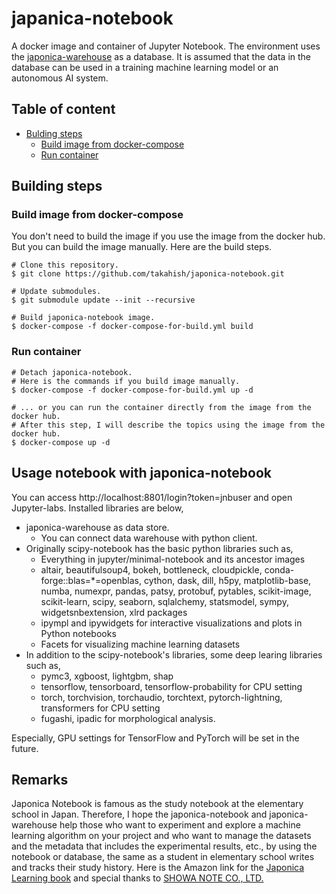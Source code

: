 # japanica-notebook

A docker image and container of Jupyter Notebook. The environment uses the [japonica-warehouse](https://github.com/takahish/japonica-notebook) as a database. It is assumed that the data in the database can be used in a training machine learning model or an autonomous AI system.

## Table of content

- [Bulding steps](#Building-steps)
    - [Build image from docker-compose](#Build-image-from-docker-compose)
    - [Run container](#Run-container)
    
## Building steps

### Build image from docker-compose

You don't need to build the image if you use the image from the docker hub. But you can build the image manually. Here are the build steps.

```shell
# Clone this repository.
$ git clone https://github.com/takahish/japonica-notebook.git

# Update submodules.
$ git submodule update --init --recursive

# Build japonica-notebook image.
$ docker-compose -f docker-compose-for-build.yml build
```

### Run container

```shell
# Detach japonica-notebook.
# Here is the commands if you build image manually.
$ docker-compose -f docker-compose-for-build.yml up -d

# ... or you can run the container directly from the image from the docker hub.
# After this step, I will describe the topics using the image from the docker hub.
$ docker-compose up -d
```

## Usage notebook with japonica-notebook

You can access http://localhost:8801/login?token=jnbuser and open Jupyter-labs. Installed libraries are below,

- japonica-warehouse as data store.
    - You can connect data warehouse with python client.
- Originally scipy-notebook has the basic python libraries such as,
    - Everything in jupyter/minimal-notebook and its ancestor images
    - altair, beautifulsoup4, bokeh, bottleneck, cloudpickle, conda-forge::blas=*=openblas, cython, dask, dill, h5py, matplotlib-base, numba, numexpr, pandas, patsy, protobuf, pytables, scikit-image, scikit-learn, scipy, seaborn, sqlalchemy, statsmodel, sympy, widgetsnbextension, xlrd packages
    - ipympl and ipywidgets for interactive visualizations and plots in Python notebooks
    - Facets for visualizing machine learning datasets
- In addition to the scipy-notebook's libraries, some deep learing libraries such as,
    - pymc3, xgboost, lightgbm, shap
    - tensorflow, tensorboard, tensorflow-probability for CPU setting
    - torch, torchvision, torchaudio, torchtext, pytorch-lightning, transformers for CPU setting
    - fugashi, ipadic for morphological analysis.

Especially, GPU settings for TensorFlow and PyTorch will be set in the future.

## Remarks

Japonica Notebook is famous as the study notebook at the elementary school in Japan. Therefore, I hope the japonica-notebook and japonica-warehouse help those who want to experiment and explore a machine learning algorithm on your project and who want to manage the datasets and the metadata that includes the experimental results, etc., by using the notebook or database, the same as a student in elementary school writes and tracks their study history. Here is the Amazon link for the [Japonica Learning book](https://www.amazon.co.jp/%E3%82%B8%E3%83%A3%E3%83%9D%E3%83%8B%E3%82%AB%E5%AD%A6%E7%BF%92%E5%B8%B3/s?k=%E3%82%B8%E3%83%A3%E3%83%9D%E3%83%8B%E3%82%AB%E5%AD%A6%E7%BF%92%E5%B8%B3) and special thanks to [SHOWA NOTE CO., LTD.](https://www.showa-note.co.jp/)
